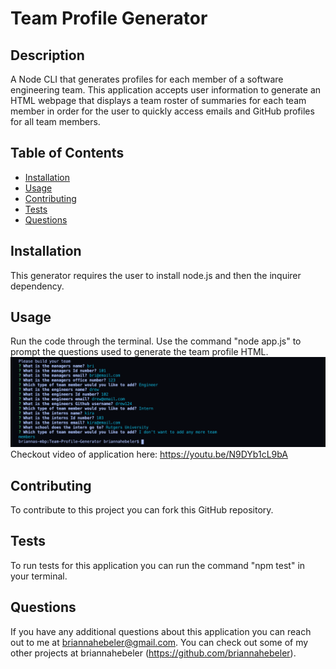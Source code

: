 # Team Profile Generator

## Description

A Node CLI that generates profiles for each member of a software engineering team. This application accepts user information to generate an HTML webpage that displays a team roster of summaries for each team member in order for the user to quickly access emails and GitHub profiles for all team members.

## Table of Contents  
* [Installation](#installation)
* [Usage](#usage)
* [Contributing](#contributing)
* [Tests](#tests)
* [Questions](#questions)

## Installation
This generator requires the user to install node.js and then the inquirer dependency.

## Usage
Run the code through the terminal. Use the command "node app.js" to prompt the questions used to generate the team profile HTML.
![](./assets/screenshot.png)
Checkout video of application here: https://youtu.be/N9DYb1cL9bA

## Contributing
To contribute to this project you can fork this GitHub repository.

## Tests
To run tests for this application you can run the command "npm test" in your terminal. 

## Questions
If you have any additional questions about this application you can reach out to me at briannahebeler@gmail.com.
You can check out some of my other projects at briannahebeler (https://github.com/briannahebeler).
